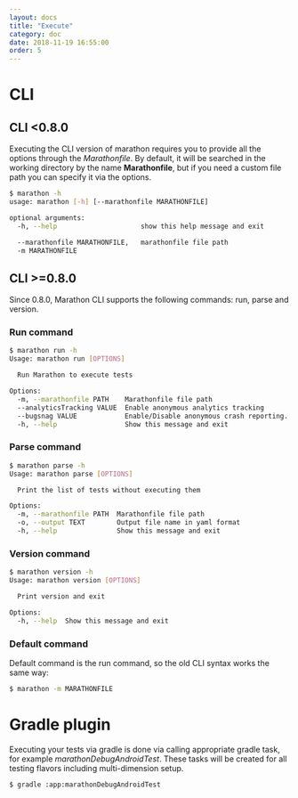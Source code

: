 ```yaml
---
layout: docs
title: "Execute"
category: doc
date: 2018-11-19 16:55:00
order: 5
---
```


# CLI

## CLI <0.8.0

Executing the CLI version of marathon requires you to provide all the options through the *Marathonfile*. 
By default, it will be searched in the working directory by the name **Marathonfile**, but if you need a custom file path you can specify it via the options.

```bash
$ marathon -h
usage: marathon [-h] [--marathonfile MARATHONFILE]

optional arguments:
  -h, --help                     show this help message and exit

  --marathonfile MARATHONFILE,   marathonfile file path
  -m MARATHONFILE
```

## CLI >=0.8.0

Since 0.8.0, Marathon CLI supports the following commands: run, parse and version.

### Run command
```bash
$ marathon run -h
Usage: marathon run [OPTIONS]

  Run Marathon to execute tests

Options:
  -m, --marathonfile PATH    Marathonfile file path
  --analyticsTracking VALUE  Enable anonymous analytics tracking
  --bugsnag VALUE            Enable/Disable anonymous crash reporting. Enabled by default
  -h, --help                 Show this message and exit
```

### Parse command
```bash
$ marathon parse -h
Usage: marathon parse [OPTIONS]

  Print the list of tests without executing them

Options:
  -m, --marathonfile PATH  Marathonfile file path
  -o, --output TEXT        Output file name in yaml format
  -h, --help               Show this message and exit
```

### Version command
```bash
$ marathon version -h
Usage: marathon version [OPTIONS]

  Print version and exit

Options:
  -h, --help  Show this message and exit
```

### Default command
Default command is the run command, so the old CLI syntax works the same way:
```bash
$ marathon -m MARATHONFILE
```

# Gradle plugin

Executing your tests via gradle is done via calling appropriate gradle task, for example *marathonDebugAndroidTest*. These tasks will be
 created for all testing flavors including multi-dimension setup.
 
```bash
$ gradle :app:marathonDebugAndroidTest
```
